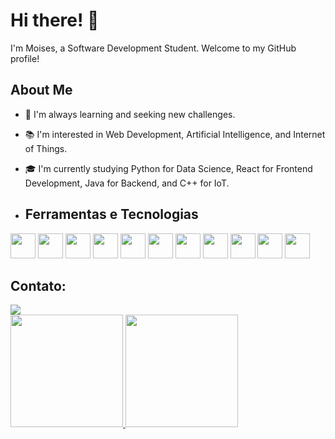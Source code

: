 # Hi there! 👋

I'm Moises, a Software Development Student. Welcome to my GitHub profile!

## About Me

- 🌱 I'm always learning and seeking new challenges.
- 📚 I'm interested in Web Development, Artificial Intelligence, and Internet of Things.
- 🎓 I'm currently studying Python for Data Science, React for Frontend Development, Java for Backend, and C++ for IoT.

- ## Ferramentas e Tecnologias

<img loading="lazy" src="https://cdn.jsdelivr.net/gh/devicons/devicon@latest/icons/c/c-original.svg" width="40" height="40" /> <img loading="lazy" src="https://cdn.jsdelivr.net/gh/devicons/devicon@latest/icons/cplusplus/cplusplus-original.svg" width="40" height="40" /> <img loading="lazy" src="https://cdn.jsdelivr.net/gh/devicons/devicon@latest/icons/java/java-original-wordmark.svg" width="40" height="40" /> <img loading="lazy" src="https://cdn.jsdelivr.net/gh/devicons/devicon@latest/icons/spring/spring-original-wordmark.svg" width="40" height="40" /> <img loading="lazy" src="https://cdn.jsdelivr.net/gh/devicons/devicon@latest/icons/python/python-original-wordmark.svg" width="40" height="40" /> <img loading="lazy" src="https://cdn.jsdelivr.net/gh/devicons/devicon@latest/icons/mysql/mysql-original-wordmark.svg" width="40" height="40" /> <img loading="lazy" src="https://cdn.jsdelivr.net/gh/devicons/devicon@latest/icons/postgresql/postgresql-original-wordmark.svg" width="40" height="40" /> <img loading="lazy" src="https://cdn.jsdelivr.net/gh/devicons/devicon@latest/icons/postman/postman-original.svg" width="40" height="40" /> <img loading="lazy" src="https://cdn.jsdelivr.net/gh/devicons/devicon@latest/icons/insomnia/insomnia-original.svg" width="40" height="40" /> <img loading="lazy" src="https://cdn.jsdelivr.net/gh/devicons/devicon@latest/icons/git/git-original.svg" width="40" height="40" /> <img loading="lazy" src="https://cdn.jsdelivr.net/gh/devicons/devicon@latest/icons/github/github-original-wordmark.svg" width="40" height="40" />

## Contato:

<div>
<a href="https://www.linkedin.com/in/moisesgonçalves" target="_blank"><img loading="lazy" src="https://img.shields.io/badge/-LinkedIn-%230077B5?style=for-the-badge&logo=linkedin&logoColor=white" target="_blank"></a>   
</div>

<div>
<a href="https://github.com/MoisesG01">
<img loading="lazy" height="180em" src="https://github-readme-stats.vercel.app/api/top-langs/?username=seu-usuário-aqui&layout=compact&langs_count=7&theme=dracula"/>
<img loading="lazy" height="180em" src="https://github-readme-stats.vercel.app/api?username=seu-usuário-aqui&show_icons=true&theme=dracula&include_all_commits=true&count_private=true"/>
</div>        
